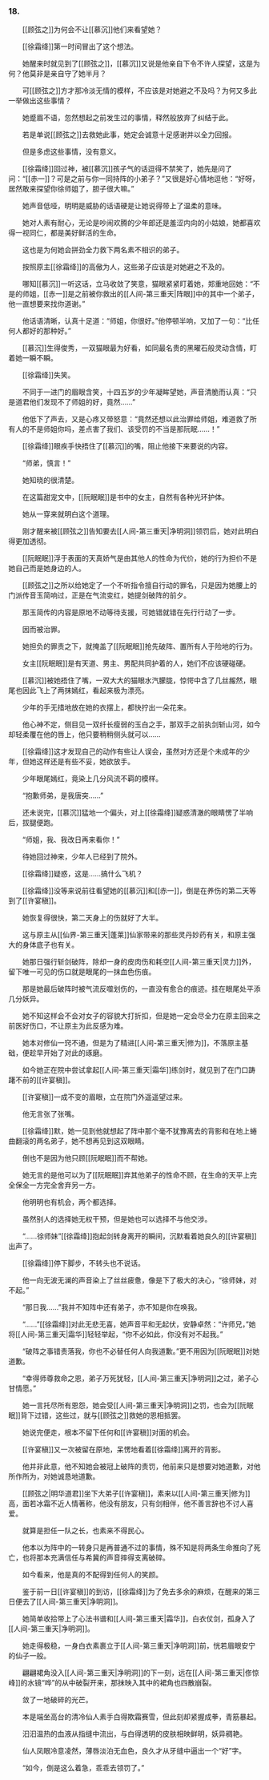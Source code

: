 ### 18.

　　[[顾弦之]]为何会不让[[慕沉]]他们来看望她？

　　[[徐霜绛]]第一时间冒出了这个想法。

　　她醒来时就见到了[[顾弦之]]，[[慕沉]]又说是他亲自下令不许人探望，这是为何？他莫非是亲自守了她半月？

　　可[[顾弦之]]方才那冷淡无情的模样，不应该是对她避之不及吗？为何又多此一举做出这些事情？　　

　　她蹙眉不语，忽然想起之前发生过的事情，释然般放弃了纠结于此。

　　若是单说[[顾弦之]]去救她此事，她定会诚意十足感谢并以全力回报。

　　但是多虑这些事情，没有意义。

　　[[徐霜绛]]回过神，被[[慕沉]]孩子气的话逗得不禁笑了，她先是问了问：“[[赤一]]？可是之前与你一同持阵的小弟子？”又很是好心情地逗他：“好呀，居然敢来探望你徐师姐了，胆子很大嘛。”

　　她声音低哑，明明是威胁的话语硬是让她说得带上了温柔的意味。

　　她对人素有耐心，无论是吵闹欢腾的少年郎还是羞涩内向的小姑娘，她都喜欢得一视同仁，都是美好鲜活的生命。

　　这也是为何她会拼劲全力救下两名素不相识的弟子。

　　按照原主[[徐霜绛]]的高傲为人，这些弟子应该是对她避之不及的。

　　哪知[[慕沉]]一听这话，立马收敛了笑意，猫眼紧紧盯着她，郑重地回她：“不是的师姐，[[赤一]]是之前被你救出的[[人间-第三重天|阵眼]]中的其中一个弟子，他一直想要来找你道谢。”

　　他话语清晰，认真十足道：“师姐，你很好。”他停顿半响，又加了一句：“比任何人都好的那种好。”

　　[[慕沉]]生得俊秀，一双猫眼最为好看，如同最名贵的黑曜石般灵动含情，盯着她一瞬不瞬。

　　[[徐霜绛]]失笑。

　　不同于一进门的眉眼含笑，十四五岁的少年凝眸望她，声音清脆而认真：“只是道君他们发现不了师姐的好，竟然……”

　　他低下了声去，又是心疼又带怒意：“竟然还想以此治罪给师姐，难道救了所有人的不是师姐你吗，差点害了我们、该受罚的不当是那阮眠……！”

　　[[徐霜绛]]眼疾手快捂住了[[慕沉]]的嘴，阻止他接下来要说的内容。

　　“师弟，慎言！”

　　她知晓的很清楚。

　　在这篇甜宠文中，[[阮眠眠]]是书中的女主，自然有各种光环护体。

　　她从一穿来就明白这个道理。

　　刚才醒来被[[顾弦之]]告知要去[[人间-第三重天|净明洞]]领罚后，她对此明白得更加透彻。

　　[[阮眠眠]]浮于表面的天真娇气是由其他人的性命为代价，她的行为担价不是她自己而是她身边的人。

　　[[顾弦之]]之所以给她定了一个不听指令擅自行动的罪名，只是因为她腰上的门派传音玉简响过，正是在气流变红，她提剑破阵的前夕。

　　那玉简传的内容是原地不动等待支援，可她错就错在先行行动了一步。

　　因而被治罪。

　　她担负的罪责之下，就掩盖了[[阮眠眠]]抢先破阵、置所有人于险地的行为。

　　女主[[阮眠眠]]是有天道、男主、男配共同护着的人，她们不应该硬碰硬。

　　[[慕沉]]被她捂住了嘴，一双大大的猫眼水汽朦胧，惊愕中含了几丝赧然，眼尾也因此飞上了两抹嫣红，看起来极为漂亮。

　　少年的手无措地放在她的衣摆上，都快拧出一朵花来。

　　他心神不定，侧目见一双纤长瘦弱的玉白之手，那双手之前执剑斩山河，如今却轻柔覆在他的唇上，他只要稍稍侧头就可以……

　　[[徐霜绛]]这才发现自己的动作有些让人误会，虽然对方还是个未成年的少年，但她这样还是有些不妥，她欲放手。

　　少年眼尾嫣红，竟染上几分风流不羁的模样。

　　“抱歉师弟，是我唐突……”

　　还未说完，[[慕沉]]猛地一个偏头，对上[[徐霜绛]]疑惑清澈的眼睛愣了半响后，拔腿便跑。

　　“师姐，我、我改日再来看你！”

　　待她回过神来，少年人已经到了院外。

　　[[徐霜绛]]疑惑，这是……搞什么飞机？

　　[[徐霜绛]]没等来说前往看望她的[[慕沉]]和[[赤一]]，倒是在养伤的第二天等到了[[许宴稹]]。

　　她恢复得很快，第二天身上的伤就好了大半。

　　这与原主从[[仙界-第三重天|蓬莱]]仙家带来的那些灵丹妙药有关，和原主强大的身体底子也有关。

　　她那日强行斩剑破阵，除却一身的皮肉伤和耗空[[人间-第三重天|灵力]]外，留下唯一可见的伤口就是眼尾的一抹血色伤痕。

　　那是她最后破阵时被气流反噬划伤的，一直没有愈合的痕迹。挂在眼尾处平添几分妖异。

　　她不知这样会不会对女子的容貌大打折扣，但是她一定会尽全力在原主回来之前医好伤口，不让原主为此反感为难。

　　她本对修仙一窍不通，但是为了精进[[人间-第三重天|修为]]，不落原主基础，便趁早开始了对此的琢磨。

　　如今她正在院中尝试拿起[[人间-第三重天|霜华]]练剑时，就见到了在门口踌躇不前的[[许宴稹]]。

　　[[许宴稹]]一成不变的眉眼，立在院门外遥遥望过来。

　　他无言张了张嘴。

　　[[徐霜绛]]默，她一见到他就想起了阵中那个毫不犹豫离去的背影和在地上蜷曲翻滚的两名弟子，她不想再见到这双眼睛。

　　倒也不是因为他只顾[[阮眠眠]]而不帮她。

　　她无言的是他可以为了[[阮眠眠]]弃其他弟子的性命不顾，在生命的天平上完全保全一方完全舍弃另一方。

　　他明明也有机会，两个都选择。

　　虽然别人的选择她无权干预，但是她也可以选择不与他交涉。

　　“……徐师妹”[[徐霜绛]]抱起剑转身离开的瞬间，沉默看着她良久的[[许宴稹]]出声了。

　　[[徐霜绛]]停下脚步，不转头也不说话。

　　他一向无波无澜的声音染上了丝丝疲惫，像是下了极大的决心，“徐师妹，对不起。”

　　“那日我……”我并不知阵中还有弟子，亦不知是你在唤我。

　　“……”[[徐霜绛]]对此无悲无喜，她声音平和无起伏，安静卓然：“许师兄，”她将[[人间-第三重天|霜华]]轻轻举起，“你不必如此，你没有对不起我。”

　　“破阵之事错责落我，你也不必替任何人向我道歉。”更不用因为[[阮眠眠]]对她道歉。

　　“幸得师尊救命之恩，弟子万死犹轻，[[人间-第三重天|净明洞]]之过，弟子心甘情愿。”

　　她一言托尽所有恩怨，她会受[[人间-第三重天|净明洞]]之罚，也会为[[阮眠眠]]背下过错，这些过，就与[[顾弦之]]救她的恩相抵罢。

　　她说完便走，根本不留下任何和[[许宴稹]]对面的机会。

　　[[许宴稹]]又一次被留在原地，呆愣地看着[[徐霜绛]]离开的背影。

　　他并非此意，他不知她会被冠上破阵的责罚，他前来只是想要对她道歉，对他所作所为，对她诚恳地道歉。

　　[[顾弦之|明华道君]]坐下大弟子[[许宴稹]]，素来以[[人间-第三重天|修为]]高，面若冰霜不近人情著称，他没有朋友，只有剑相伴，他不善言辞也不讨人喜爱。

　　就算是担任一队之长，也素来不得民心。

　　他本以为阵中的一转身只是再普通不过的事情，殊不知是将两条生命推向了死亡，也将那本充满信任与希冀的声音摔得支离破碎。

　　如今看来，他是真的不配得到任何人的笑颜。

　　鉴于前一日[[许宴稹]]的到访，[[徐霜绛]]为了免去多余的麻烦，在醒来的第三日便去了[[人间-第三重天|净明洞]]。

　　她简单收拾带上了心法书谱和[[人间-第三重天|霜华]]，白衣仗剑，孤身入了[[人间-第三重天|净明洞]]。

　　她走得极稳，一身白衣素裹立于[[人间-第三重天|净明洞]]前，恍若眉眼安宁的仙子一般。

　　翩翩裙角没入[[人间-第三重天|净明洞]]的下一刻，远在[[人间-第三重天|俢惊峰]]的水镜“哗”的从中破裂开来，那抹映入其中的裙角也四散崩裂。

　　敛了一地破碎的光芒。

　　本是端坐高台的清冷仙人素手白得欺霜赛雪，但此刻却紧握成拳，青筋暴起。

　　汩汩温热的血液从指缝中流出，与白得透明的皮肤相映鲜明，妖异稠艳。

　　仙人凤眼冷意凌然，薄唇淡泊无血色，良久才从牙缝中逼出一个“好”字。

　　“如今，倒是这么着急，乖乖去领罚了。”